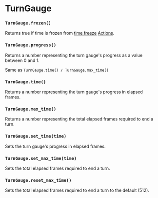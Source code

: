# TurnGauge

### `TurnGauge.frozen()`

Returns true if time is frozen from [time freeze](/client/lua-api/attack-api/card-properties#card_propertiestime_freeze) [Actions](/client/lua-api/attack-api/action).

### `TurnGauge.progress()`

Returns a number representing the turn gauge's progress as a value between 0 and 1.

Same as `TurnGauge.time() / TurnGauge.max_time()`

### `TurnGauge.time()`

Returns a number representing the turn gauge's progress in elapsed frames.

### `TurnGauge.max_time()`

Returns a number representing the total elapsed frames required to end a turn.

### `TurnGauge.set_time(time)`

Sets the turn gauge's progress in elapsed frames.

### `TurnGauge.set_max_time(time)`

Sets the total elapsed frames required to end a turn.

### `TurnGauge.reset_max_time()`

Sets the total elapsed frames required to end a turn to the default (512).
